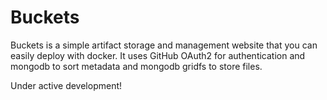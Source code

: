 # Buckets
Buckets is a simple artifact storage and management website that you can 
easily deploy with docker. It uses GitHub OAuth2 for authentication and 
mongodb to sort metadata and mongodb gridfs to store files.

Under active development!
